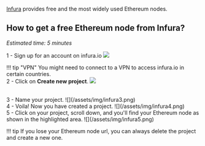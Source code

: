 [Infura](https://infura.io/) provides free and the most widely used Ethereum nodes. 

## How to get a free Ethereum node from Infura?

*Estimated time: 5 minutes*

1 - Sign up for an account on infura.io 
![](/assets/img/infura1.png)

!!! tip "VPN"
    You might need to connect to a VPN to access infura.io in certain countries.
<br>
2 - Click on **Create new project**.
![](/assets/img/infura2.png)

<br>
3 - Name your project.
![](/assets/img/infura3.png)

<br>
4 - Voila! Now you have created a project.
![](/assets/img/infura4.png)

<br>
5 - Click on your project, scroll down, and you'll find your Ethereum node as shown in the highlighted area.
![](/assets/img/infura5.png)

!!! tip
    If you lose your Ethereum node url, you can always delete the project and create a new one. 